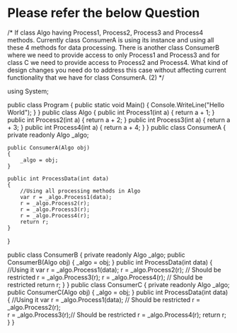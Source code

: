 # Please refer the below Question

/*
If class Algo having Process1, Process2, Process3 and Process4 methods. Currently class ConsumerA is using its instance and using all these 4 methods for data processing. There is another class ConsumerB where we need to provide access to only Process1 and Process3 and for class C we need to provide access to Process2 and Process4. What kind of design changes you need do to address this case without affecting current functionality that we have for class ConsumerA. (2)
*/

using System;
					
public class Program
{
	public static void Main()
	{
		Console.WriteLine("Hello World");
	}
}
public class Algo
{
	public int Process1(int a) { return a + 1; }
	public int Process2(int a) { return a + 2; }
	public int Process3(int a) { return a + 3; }
	public int Process4(int a) { return a + 4; }
}
public class ConsumerA
{
	private readonly Algo _algo;

	public ConsumerA(Algo obj)
	{
		_algo = obj;
	}

	public int ProcessData(int data)
	{ 
		//Using all processing methods in Algo
		var r = _algo.Process1(data);
		r = _algo.Process2(r);
		r = _algo.Process3(r);
		r = _algo.Process4(r);
		return r;
	}
}

 public class ConsumerB
    {
        private readonly Algo _algo;
        public ConsumerB(Algo obj)
        {
            _algo = obj;
        }
        public int ProcessData(int data)
        {
            //Using it
            var r = _algo.Process1(data);
            r = _algo.Process2(r);   // Should be restricted 
            r = _algo.Process3(r);
            r = _algo.Process4(r); // Should be restricted 
            return r;
        }
    }
public class ConsumerC
    {
        private readonly Algo _algo;
        public ConsumerC(Algo obj)
        {
            _algo = obj;
        }
        public int ProcessData(int data)
        {
            //Using it
            var r = _algo.Process1(data); // Should be restricted 
            r = _algo.Process2(r);   
            r = _algo.Process3(r);// Should be restricted 
            r = _algo.Process4(r); 
            return r;
        }
    }


